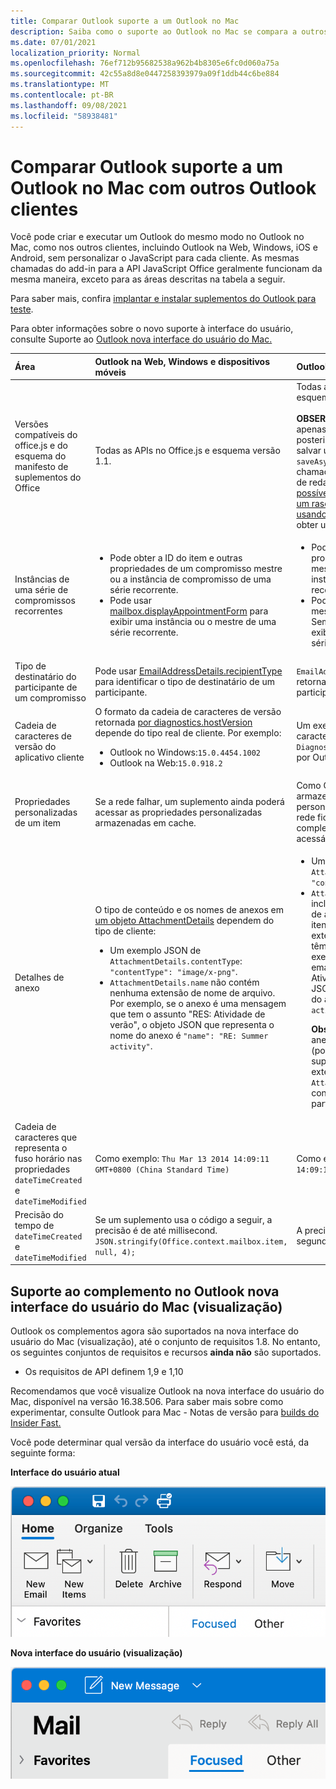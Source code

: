 ```yaml
---
title: Comparar Outlook suporte a um Outlook no Mac
description: Saiba como o suporte ao Outlook no Mac se compara a outros Outlook clientes.
ms.date: 07/01/2021
localization_priority: Normal
ms.openlocfilehash: 76ef712b95682538a962b4b8305e6fc0d060a75a
ms.sourcegitcommit: 42c55a8d8e0447258393979a09f1ddb44c6be884
ms.translationtype: MT
ms.contentlocale: pt-BR
ms.lasthandoff: 09/08/2021
ms.locfileid: "58938481"
---
```

# <a name="compare-outlook-add-in-support-in-outlook-on-mac-with-other-outlook-clients"></a>Comparar Outlook suporte a um Outlook no Mac com outros Outlook clientes

Você pode criar e executar um Outlook do mesmo modo no Outlook no Mac, como nos outros clientes, incluindo Outlook na Web, Windows, iOS e Android, sem personalizar o JavaScript para cada cliente. As mesmas chamadas do add-in para a API JavaScript Office geralmente funcionam da mesma maneira, exceto para as áreas descritas na tabela a seguir.

Para saber mais, confira [implantar e instalar suplementos do Outlook para teste](testing-and-tips.md).

Para obter informações sobre o novo suporte à interface do usuário, consulte Suporte ao [Outlook nova interface do usuário do Mac.](#add-in-support-in-outlook-on-new-mac-ui-preview)

| Área | Outlook na Web, Windows e dispositivos móveis | Outlook no Mac |
|:-----|:-----|:-----|
| Versões compatíveis do office.js e do esquema do manifesto de suplementos do Office | Todas as APIs no Office.js e esquema versão 1.1. | Todas as APIs no Office.js e esquema versão 1.1.<br><br>**OBSERVAÇÃO**: Outlook no Mac, apenas a com build 16.35.308 ou posterior oferece suporte para salvar uma reunião. Caso contrário, `saveAsync` o método falhará quando chamado de uma reunião no modo de redação. Consulte [Não é possível salvar uma reunião como um rascunho no Outlook para Mac usando a API do Office JS](https://support.microsoft.com/help/4505745) para obter uma solução alternativa. |
| Instâncias de uma série de compromissos recorrentes | <ul><li>Pode obter a ID do item e outras propriedades de um compromisso mestre ou a instância de compromisso de uma série recorrente.</li><li>Pode usar [mailbox.displayAppointmentForm](../reference/objectmodel/preview-requirement-set/office.context.mailbox.md#methods) para exibir uma instância ou o mestre de uma série recorrente.</li></ul> | <ul><li>Pode obter a ID do item e outras propriedades do compromisso mestre, mas não de uma instância de uma série recorrente.</li><li>Pode exibir o compromisso mestre de uma série recorrente. Sem a ID do item, não pode exibir uma instância de uma série recorrente.</li></ul> |
| Tipo de destinatário do participante de um compromisso | Pode usar [EmailAddressDetails.recipientType](/javascript/api/outlook/office.emailaddressdetails#recipientType) para identificar o tipo de destinatário de um participante. | `EmailAddressDetails.recipientType` retorna `undefined` para participantes do compromisso. |
| Cadeia de caracteres de versão do aplicativo cliente | O formato da cadeia de caracteres de versão retornada [por diagnostics.hostVersion](/javascript/api/outlook/office.diagnostics#hostVersion) depende do tipo real de cliente. Por exemplo:<ul><li>Outlook no Windows:`15.0.4454.1002`</li><li>Outlook na Web:`15.0.918.2`</li></ul> |Um exemplo da cadeia de caracteres de versão `Diagnostics.hostVersion` retornada por Outlook no Mac:`15.0 (140325)` |
| Propriedades personalizadas de um item | Se a rede falhar, um suplemento ainda poderá acessar as propriedades personalizadas armazenadas em cache. | Como Outlook no Mac não armazena propriedades personalizadas em cache, se a rede ficar para baixo, os complementos não poderão acessá-las. |
| Detalhes de anexo | O tipo de conteúdo e os nomes de anexos em [um objeto AttachmentDetails](/javascript/api/outlook/office.attachmentdetails) dependem do tipo de cliente:<ul><li>Um exemplo JSON de `AttachmentDetails.contentType`: `"contentType": "image/x-png"`. </li><li>`AttachmentDetails.name` não contém nenhuma extensão de nome de arquivo. Por exemplo, se o anexo é uma mensagem que tem o assunto "RES: Atividade de verão", o objeto JSON que representa o nome do anexo é `"name": "RE: Summer activity"`.</li></ul> | <ul><li>Um exemplo JSON de `AttachmentDetails.contentType`: `"contentType" "image/png"`</li><li>`AttachmentDetails.name` sempre inclui uma extensão de nome de arquivo. Anexos que são itens de email têm uma extensão .eml, e compromissos têm uma extensão .ics. Por exemplo, se um anexo é um email com o assunto "RES: Atividade de verão", o objeto JSON que representa o nome do anexo é `"name": "RE: Summer activity.eml"`.<p>**Observação**: se um arquivo for anexado programaticamente (por exemplo, por meio de um suplemento) sem uma extensão, `AttachmentDetails.name` não conterá essa extensão como parte do nome do arquivo.</p></li></ul> |
| Cadeia de caracteres que representa o fuso horário nas propriedades `dateTimeCreated` e `dateTimeModified` |Como exemplo: `Thu Mar 13 2014 14:09:11 GMT+0800 (China Standard Time)` | Como exemplo: `Thu Mar 13 2014 14:09:11 GMT+0800 (CST)` |
| Precisão do tempo de `dateTimeCreated` e `dateTimeModified` | Se um suplemento usa o código a seguir, a precisão é de até millisecond.<br/>`JSON.stringify(Office.context.mailbox.item, null, 4);`| A precisão é apenas de até um segundo. |

## <a name="add-in-support-in-outlook-on-new-mac-ui-preview"></a>Suporte ao complemento no Outlook nova interface do usuário do Mac (visualização)

Outlook os complementos agora são suportados na nova interface do usuário do Mac (visualização), até o conjunto de requisitos 1.8. No entanto, os seguintes conjuntos de requisitos e recursos **ainda não** são suportados.

- Os requisitos de API definem 1,9 e 1,10

Recomendamos que você visualize Outlook na nova interface do usuário do Mac, disponível na versão 16.38.506. Para saber mais sobre como experimentar, consulte Outlook para Mac - Notas de versão para [builds do Insider Fast.](https://support.microsoft.com/office/d6347358-5613-433e-a49e-a9a0e8e0462a)

Você pode determinar qual versão da interface do usuário você está, da seguinte forma:

**Interface do usuário atual**

![Interface do usuário atual no Mac.](../images/outlook-on-mac-classic.png)

**Nova interface do usuário (visualização)**

![Nova interface do usuário em visualização no Mac.](../images/outlook-on-mac-new.png)
